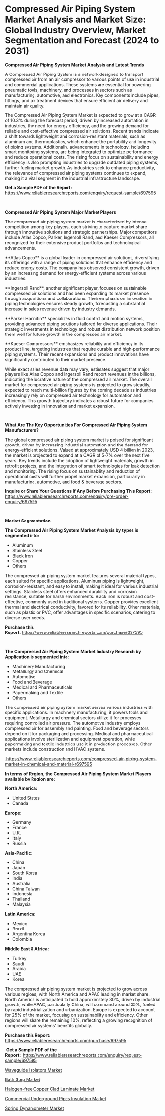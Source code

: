 <p><h1>Compressed Air Piping System Market Analysis and Market Size: Global Industry Overview, Market Segmentation and Forecast (2024 to 2031)</h1></p><p><strong>Compressed Air Piping System Market Analysis and Latest Trends</strong></p>
<p><p>A Compressed Air Piping System is a network designed to transport compressed air from an air compressor to various points of use in industrial and commercial applications. These systems are essential for powering pneumatic tools, machinery, and processes in sectors such as manufacturing, automotive, and electronics. Key components include pipes, fittings, and air treatment devices that ensure efficient air delivery and maintain air quality.</p><p>The Compressed Air Piping System Market is expected to grow at a CAGR of 10.3% during the forecast period, driven by increased automation in industries, the need for energy efficiency, and the growing demand for reliable and cost-effective compressed air solutions. Recent trends indicate a shift towards lightweight and corrosion-resistant materials, such as aluminum and thermoplastics, which enhance the portability and longevity of piping systems. Additionally, advancements in technology, including smart monitoring systems, are being integrated to optimize performance and reduce operational costs. The rising focus on sustainability and energy efficiency is also prompting industries to upgrade outdated piping systems, further fueling market growth. As industries seek to enhance productivity, the relevance of compressed air piping systems continues to expand, making it a vital segment in the industrial infrastructure landscape.</p></p>
<p><strong>Get a Sample PDF of the Report:&nbsp;</strong> <a href="https://www.reliableresearchreports.com/enquiry/request-sample/697595?utm_campaign=4&utm_medium=2&utm_source=Github&utm_content=ia&utm_term=29092024&utm_id=compressed-air-piping-system">https://www.reliableresearchreports.com/enquiry/request-sample/697595</a></p>
<p>&nbsp;</p>
<p><strong>Compressed Air Piping System Major Market Players</strong></p>
<p><p>The compressed air piping system market is characterized by intense competition among key players, each striving to capture market share through innovative solutions and strategic partnerships. Major competitors include Atlas Copco, Parker, Ingersoll Rand, and Kaeser Compressors, all recognized for their extensive product portfolios and technological advancements.</p><p>**Atlas Copco** is a global leader in compressed air solutions, diversifying its offerings with a range of piping solutions that enhance efficiency and reduce energy costs. The company has observed consistent growth, driven by an increasing demand for energy-efficient systems across various industries.</p><p>**Ingersoll Rand**, another significant player, focuses on sustainable compressed air solutions and has been expanding its market presence through acquisitions and collaborations. Their emphasis on innovation in piping technologies ensures steady growth, forecasting a substantial increase in sales revenue driven by industry demands.</p><p>**Parker Hannifin** specializes in fluid control and motion systems, providing advanced piping solutions tailored for diverse applications. Their strategic investments in technology and robust distribution network position them well for future growth in the compressed air market.</p><p>**Kaeser Compressors** emphasizes reliability and efficiency in its product line, targeting industries that require durable and high-performance piping systems. Their recent expansions and product innovations have significantly contributed to their market presence.</p><p>While exact sales revenue data may vary, estimates suggest that major players like Atlas Copco and Ingersoll Rand report revenues in the billions, indicating the lucrative nature of the compressed air market. The overall market for compressed air piping systems is projected to grow steadily, expected to reach multi-billion figures by the coming decade as industries increasingly rely on compressed air technology for automation and efficiency. This growth trajectory indicates a robust future for companies actively investing in innovation and market expansion.</p></p>
<p>&nbsp;</p>
<p><strong>What Are The Key Opportunities For Compressed Air Piping System Manufacturers?</strong></p>
<p><p>The global compressed air piping system market is poised for significant growth, driven by increasing industrial automation and the demand for energy-efficient solutions. Valued at approximately USD 4 billion in 2023, the market is projected to expand at a CAGR of 5-7% over the next five years. Key trends include the adoption of lightweight materials, growth in retrofit projects, and the integration of smart technologies for leak detection and monitoring. The rising focus on sustainability and reduction of operational costs will further propel market expansion, particularly in manufacturing, automotive, and food & beverage sectors.</p></p>
<p><strong>Inquire or Share Your Questions If Any Before Purchasing This Report:</strong> <a href="https://www.reliableresearchreports.com/enquiry/pre-order-enquiry/697595?utm_campaign=4&utm_medium=2&utm_source=Github&utm_content=ia&utm_term=29092024&utm_id=compressed-air-piping-system">https://www.reliableresearchreports.com/enquiry/pre-order-enquiry/697595</a></p>
<p>&nbsp;</p>
<p><strong>Market Segmentation</strong></p>
<p><strong>The Compressed Air Piping System Market Analysis by types is segmented into:</strong></p>
<p><ul><li>Aluminum</li><li>Stainless Steel</li><li>Black Iron</li><li>Copper</li><li>Others</li></ul></p>
<p><p>The compressed air piping system market features several material types, each suited for specific applications. Aluminum piping is lightweight, corrosion-resistant, and easy to install, making it ideal for various industrial settings. Stainless steel offers enhanced durability and corrosion resistance, suitable for harsh environments. Black iron is robust and cost-effective, commonly used in traditional systems. Copper provides excellent thermal and electrical conductivity, favored for its reliability. Other materials, such as plastic or PVC, offer advantages in specific scenarios, catering to diverse user needs.</p></p>
<p><strong>Purchase this Report:&nbsp;</strong><a href="https://www.reliableresearchreports.com/purchase/697595?utm_campaign=4&utm_medium=2&utm_source=Github&utm_content=ia&utm_term=29092024&utm_id=compressed-air-piping-system">https://www.reliableresearchreports.com/purchase/697595</a></p>
<p>&nbsp;</p>
<p><strong>The Compressed Air Piping System Market Industry Research by Application is segmented into:</strong></p>
<p><ul><li>Machinery Manufacturing</li><li>Metallurgy and Chemical</li><li>Automotive</li><li>Food and Beverage</li><li>Medical and Pharmaceuticals</li><li>Papermaking and Textile</li><li>Others</li></ul></p>
<p><p>The compressed air piping system market serves various industries with specific applications. In machinery manufacturing, it powers tools and equipment. Metallurgy and chemical sectors utilize it for processes requiring controlled air pressure. The automotive industry employs compressed air for assembly and painting. Food and beverage sectors depend on it for packaging and processing. Medical and pharmaceutical applications involve sterilization and equipment operation, while papermaking and textile industries use it in production processes. Other markets include construction and HVAC systems.</p></p>
<p><a href="https://www.reliableresearchreports.com/compressed-air-piping-system-market-in-chemical-and-material-r697595?utm_campaign=4&utm_medium=2&utm_source=Github&utm_content=ia&utm_term=29092024&utm_id=compressed-air-piping-system">&nbsp;https://www.reliableresearchreports.com/compressed-air-piping-system-market-in-chemical-and-material-r697595</a></p>
<p><strong>In terms of Region, the Compressed Air Piping System Market Players available by Region are:</strong></p>
<p>
    <p> <strong> North America: </strong>
        <ul>
            <li>United States</li>
            <li>Canada</li>
        </ul>
        </p> 
    <p> <strong> Europe: </strong>
        <ul>
            <li>Germany</li>
            <li>France</li>
            <li>U.K.</li>
            <li>Italy</li>
            <li>Russia</li>
        </ul>
        </p> 
    <p> <strong> Asia-Pacific: </strong>
        <ul>
            <li>China</li>
            <li>Japan</li>
            <li>South Korea</li>
            <li>India</li>
            <li>Australia</li>
            <li>China Taiwan</li>
            <li>Indonesia</li>
            <li>Thailand</li>
            <li>Malaysia</li>
        </ul>
        </p> 
    <p> <strong> Latin America: </strong>
        <ul>
            <li>Mexico</li>
            <li>Brazil</li>
            <li>Argentina Korea</li>
            <li>Colombia</li>
        </ul>
        </p> 
    <p> <strong> Middle East & Africa: </strong>
        <ul>
            <li>Turkey</li>
            <li>Saudi</li>
            <li>Arabia</li>
            <li>UAE</li>
            <li>Korea</li>
        </ul>
    </p>
    </p>
<p><p>The compressed air piping system market is projected to grow across various regions, with North America and APAC leading in market share. North America is anticipated to hold approximately 30%, driven by industrial growth, while APAC, particularly China, will command around 35%, fueled by rapid industrialization and urbanization. Europe is expected to account for 25% of the market, focusing on sustainability and efficiency. Other regions will share the remaining 10%, reflecting a growing recognition of compressed air systems' benefits globally.</p></p>
<p><strong>Purchase this Report: </strong><a href="https://www.reliableresearchreports.com/purchase/697595?utm_campaign=4&utm_medium=2&utm_source=Github&utm_content=ia&utm_term=29092024&utm_id=compressed-air-piping-system">https://www.reliableresearchreports.com/purchase/697595</a></p>
<p>&nbsp;<strong>Get a Sample PDF of the Report:&nbsp;&nbsp;</strong><a href="https://www.reliableresearchreports.com/enquiry/request-sample/697595?utm_campaign=4&utm_medium=2&utm_source=Github&utm_content=ia&utm_term=29092024&utm_id=compressed-air-piping-system">https://www.reliableresearchreports.com/enquiry/request-sample/697595</a></p>
<p><strong></strong></p>
<p><p><a href="https://issuu.com/reportprime-2/docs/waveguide-isolators-market-size-203_c84631f972badb?utm_campaign=4&utm_medium=2&utm_source=Github&utm_content=ia&utm_term=29092024&utm_id=compressed-air-piping-system">Waveguide Isolators Market</a></p><p><a href="https://www.linkedin.com/pulse/global-bath-step-industry-analysis-share-growth-trends-forecast-kqenf?utm_campaign=4&utm_medium=2&utm_source=Github&utm_content=ia&utm_term=29092024&utm_id=compressed-air-piping-system">Bath Step Market</a></p><p><a href="https://github.com/HeatherFernandez476/Market-Research-Report-List-1/blob/main/halogen-free-copper-clad-laminate-market.md?utm_campaign=4&utm_medium=2&utm_source=Github&utm_content=ia&utm_term=29092024&utm_id=compressed-air-piping-system">Halogen-free Copper Clad Laminate Market</a></p><p><a href="https://github.com/kathiestrine5ty/Market-Research-Report-List-1/blob/main/commercial-underground-pipes-insulation-market.md?utm_campaign=4&utm_medium=2&utm_source=Github&utm_content=ia&utm_term=29092024&utm_id=compressed-air-piping-system">Commercial Underground Pipes Insulation Market</a></p><p><a href="https://www.linkedin.com/pulse/spring-dynamometer-market-share-analysis-growth-trends-irykf?utm_campaign=4&utm_medium=2&utm_source=Github&utm_content=ia&utm_term=29092024&utm_id=compressed-air-piping-system">Spring Dynamometer Market</a></p></p>